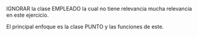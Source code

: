 IGNORAR la clase EMPLEADO la cual no tiene relevancia mucha relevancia en este ejercicio.

El principal enfoque es la clase PUNTO y las funciones de este.
